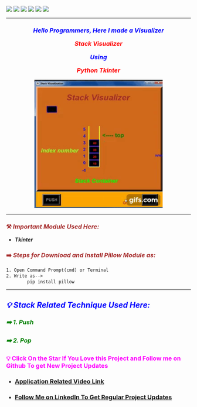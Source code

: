 ![](https://img.shields.io/badge/Programming_Language-Python-blue.svg)
![](https://img.shields.io/badge/Main_Tool_Used-Tkinter-orange.svg)
![](https://img.shields.io/badge/Support_Tool_Used-Pillow-orange.svg)
![](https://img.shields.io/badge/Python_Version-3.7-blue.svg)
![](https://img.shields.io/badge/Application-Visualization-brown.svg)
![](https://img.shields.io/badge/Status-Complete-green.svg)

---
### <p align="center" style="color: blue">***Hello Programmers, Here I made a Visualizer <p align="center" style="color: red">Stack Visualizer</p> <p align="center" style="color: blue">Using</p> <p align="center" style="color: red">Python Tkinter***</p></p>

<p align="center"> <img alt="gif" height="350px" width="350px" src="stack_gif.gif"/><br></p>

---
### <p align="left" style="color: brown">⚒️ _Important Module Used Here:_</p>
- ***_Tkinter_***

### <p align="left" style="color: brown">➡️ _Steps for Download and Install Pillow Module as:_</p>

```
1. Open Command Prompt(cmd) or Terminal
2. Write as-->
        pip install pillow
```

---

## <p style="color: Blue"> ***_💡 Stack Related Technique Used Here:_***</p>
### ***<p style="color: green"> ➡️ 1. Push***</p>
### ***<p style="color: green"> ➡️ 2. Pop***</p>


### <p align="left" style="color: #FF00FF">💡 Click On the Star If You Love this Project and Follow me on Github To get New Project Updates</p>



- ###  [Application Related Video Link](https://youtu.be/EANN-DFwOqE "LCO")

- ###  [Follow Me on LinkedIn To Get Regular Project Updates](https://www.linkedin.com/in/samarpan-dasgupta-4aa1061b0/ "LCO")

